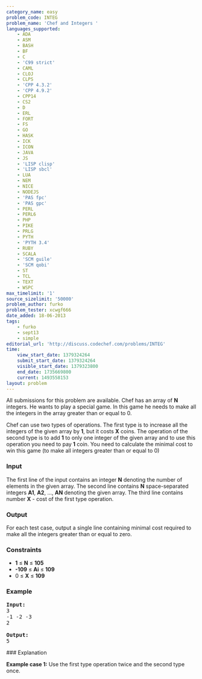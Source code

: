 ```yaml
---
category_name: easy
problem_code: INTEG
problem_name: 'Chef and Integers '
languages_supported:
    - ADA
    - ASM
    - BASH
    - BF
    - C
    - 'C99 strict'
    - CAML
    - CLOJ
    - CLPS
    - 'CPP 4.3.2'
    - 'CPP 4.9.2'
    - CPP14
    - CS2
    - D
    - ERL
    - FORT
    - FS
    - GO
    - HASK
    - ICK
    - ICON
    - JAVA
    - JS
    - 'LISP clisp'
    - 'LISP sbcl'
    - LUA
    - NEM
    - NICE
    - NODEJS
    - 'PAS fpc'
    - 'PAS gpc'
    - PERL
    - PERL6
    - PHP
    - PIKE
    - PRLG
    - PYTH
    - 'PYTH 3.4'
    - RUBY
    - SCALA
    - 'SCM guile'
    - 'SCM qobi'
    - ST
    - TCL
    - TEXT
    - WSPC
max_timelimit: '1'
source_sizelimit: '50000'
problem_author: furko
problem_tester: xcwgf666
date_added: 18-06-2013
tags:
    - furko
    - sept13
    - simple
editorial_url: 'http://discuss.codechef.com/problems/INTEG'
time:
    view_start_date: 1379324264
    submit_start_date: 1379324264
    visible_start_date: 1379323800
    end_date: 1735669800
    current: 1493558153
layout: problem
---
```

All submissions for this problem are available. Chef has an array of **N** integers. He wants to play a special game. In this game he needs to make all the integers in the array greater than or equal to 0.

Chef can use two types of operations. The first type is to increase all the integers of the given array by **1**, but it costs **X** coins. The operation of the second type is to add **1** to only one integer of the given array and to use this operation you need to pay **1** coin. You need to calculate the minimal cost to win this game (to make all integers greater than or equal to 0)

### Input

The first line of the input contains an integer **N** denoting the number of elements in the given array. The second line contains **N** space-separated integers **A1**, **A2**, ..., **AN** denoting the given array. The third line contains number **X** - cost of the first type operation.

### Output

For each test case, output a single line containing minimal cost required to make all the integers greater than or equal to zero.

### Constraints

- **1** ≤ **N** ≤ **105**
- **-109** ≤ **Ai** ≤  **109**
- 0 ≤ **X**  ≤ **109**

### Example

<pre><b>Input:</b>
3
-1 -2 -3
2

<b>Output:</b>
5
</pre>### Explanation

**Example case 1:** Use the first type operation twice and the second type once.
